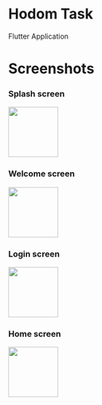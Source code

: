 # Hodom Task
 Flutter Application


## <h1>Screenshots</h1>
<h3>Splash screen</h3>
<img src="https://user-images.githubusercontent.com/44899782/93010299-6dd29d00-f58b-11ea-9adf-4f1a97beee47.png" width= "100">
<h3>Welcome screen</h3>
<img src="https://user-images.githubusercontent.com/44899782/93016761-dd647e80-f5c3-11ea-983b-05bde7ea792a.png" width= "100">
<h3>Login screen</h3>
<img src="https://user-images.githubusercontent.com/44899782/93016795-0edd4a00-f5c4-11ea-8855-c72a4959c3f6.png" width= "100">
<h3>Home screen</h3>
<img src="https://user-images.githubusercontent.com/44899782/93018126-caef4280-f5cd-11ea-8d3f-233733817027.png" width= "100">


